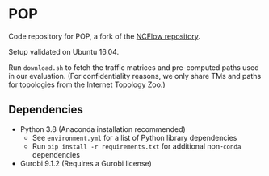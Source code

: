 # POP

Code repository for POP, a fork of the [NCFlow repository](https://github.com/netcontract/ncflow.git).

Setup validated on Ubuntu 16.04.

Run `download.sh` to fetch the traffic matrices and pre-computed paths used in
our evaluation. (For confidentiality reasons, we only share TMs and paths for
topologies from the Internet Topology Zoo.)

## Dependencies
- Python 3.8 (Anaconda installation recommended)
  - See `environment.yml` for a list of Python library dependencies
  - Run `pip install -r requirements.txt` for additional non-`conda` dependencies
- Gurobi 9.1.2 (Requires a Gurobi license)

